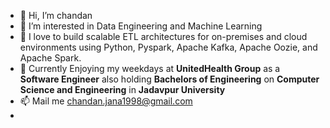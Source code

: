 - 👋 Hi, I’m chandan 
- 👀 I’m interested in Data Engineering and Machine Learning 
- 🌱 I love to build scalable ETL architectures for on-premises and cloud environments using Python, Pyspark, Apache Kafka, Apache Oozie, and Apache Spark.
- 💞️ Currently Enjoying my weekdays at **UnitedHealth Group** as a **Software Engineer** also holding **Bachelors of Engineering** on **Computer Science and Engineering** in **Jadavpur University**
- 📫 Mail me chandan.jana1998@gmail.com
- 

<!---
CJ-Nil/CJ-Nil is a ✨ special ✨ repository because its `README.md` (this file) appears on your GitHub profile.
You can click the Preview link to take a look at your changes.
--->
